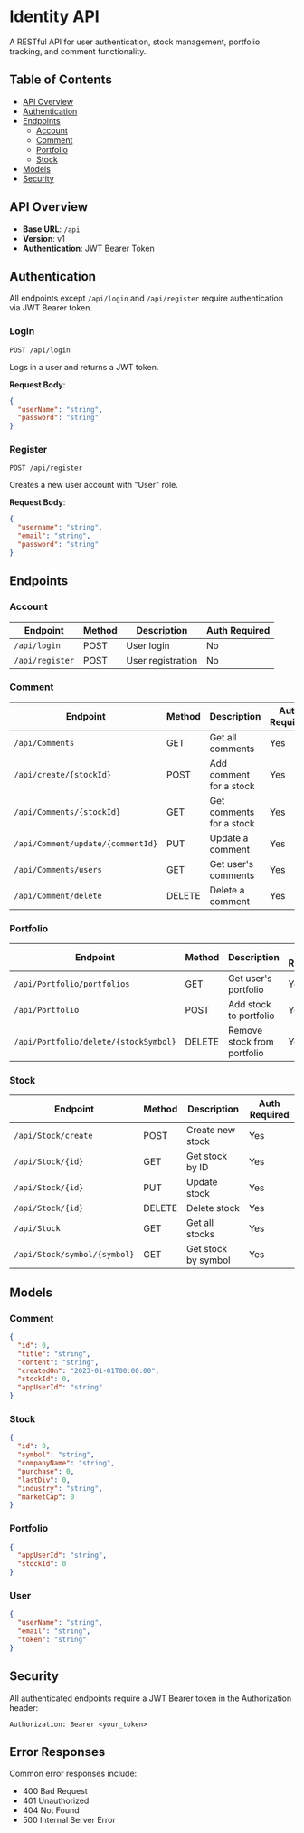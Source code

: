 # Identity API

A RESTful API for user authentication, stock management, portfolio tracking, and comment functionality.

## Table of Contents
- [API Overview](#api-overview)
- [Authentication](#authentication)
- [Endpoints](#endpoints)
  - [Account](#account)
  - [Comment](#comment)
  - [Portfolio](#portfolio)
  - [Stock](#stock)
- [Models](#models)
- [Security](#security)

## API Overview
- **Base URL**: `/api`
- **Version**: v1
- **Authentication**: JWT Bearer Token

## Authentication
All endpoints except `/api/login` and `/api/register` require authentication via JWT Bearer token.

### Login
```
POST /api/login
```
Logs in a user and returns a JWT token.

**Request Body**:
```json
{
  "userName": "string",
  "password": "string"
}
```

### Register
```
POST /api/register
```
Creates a new user account with "User" role.

**Request Body**:
```json
{
  "username": "string",
  "email": "string",
  "password": "string"
}
```

## Endpoints

### Account
| Endpoint | Method | Description | Auth Required |
|----------|--------|-------------|---------------|
| `/api/login` | POST | User login | No |
| `/api/register` | POST | User registration | No |

### Comment
| Endpoint | Method | Description | Auth Required |
|----------|--------|-------------|---------------|
| `/api/Comments` | GET | Get all comments | Yes |
| `/api/create/{stockId}` | POST | Add comment for a stock | Yes |
| `/api/Comments/{stockId}` | GET | Get comments for a stock | Yes |
| `/api/Comment/update/{commentId}` | PUT | Update a comment | Yes |
| `/api/Comments/users` | GET | Get user's comments | Yes |
| `/api/Comment/delete` | DELETE | Delete a comment | Yes |

### Portfolio
| Endpoint | Method | Description | Auth Required |
|----------|--------|-------------|---------------|
| `/api/Portfolio/portfolios` | GET | Get user's portfolio | Yes |
| `/api/Portfolio` | POST | Add stock to portfolio | Yes |
| `/api/Portfolio/delete/{stockSymbol}` | DELETE | Remove stock from portfolio | Yes |

### Stock
| Endpoint | Method | Description | Auth Required |
|----------|--------|-------------|---------------|
| `/api/Stock/create` | POST | Create new stock | Yes |
| `/api/Stock/{id}` | GET | Get stock by ID | Yes |
| `/api/Stock/{id}` | PUT | Update stock | Yes |
| `/api/Stock/{id}` | DELETE | Delete stock | Yes |
| `/api/Stock` | GET | Get all stocks | Yes |
| `/api/Stock/symbol/{symbol}` | GET | Get stock by symbol | Yes |

## Models

### Comment
```json
{
  "id": 0,
  "title": "string",
  "content": "string",
  "createdOn": "2023-01-01T00:00:00",
  "stockId": 0,
  "appUserId": "string"
}
```

### Stock
```json
{
  "id": 0,
  "symbol": "string",
  "companyName": "string",
  "purchase": 0,
  "lastDiv": 0,
  "industry": "string",
  "marketCap": 0
}
```

### Portfolio
```json
{
  "appUserId": "string",
  "stockId": 0
}
```

### User
```json
{
  "userName": "string",
  "email": "string",
  "token": "string"
}
```

## Security
All authenticated endpoints require a JWT Bearer token in the Authorization header:
```
Authorization: Bearer <your_token>
```

## Error Responses
Common error responses include:
- 400 Bad Request
- 401 Unauthorized
- 404 Not Found
- 500 Internal Server Error
```

